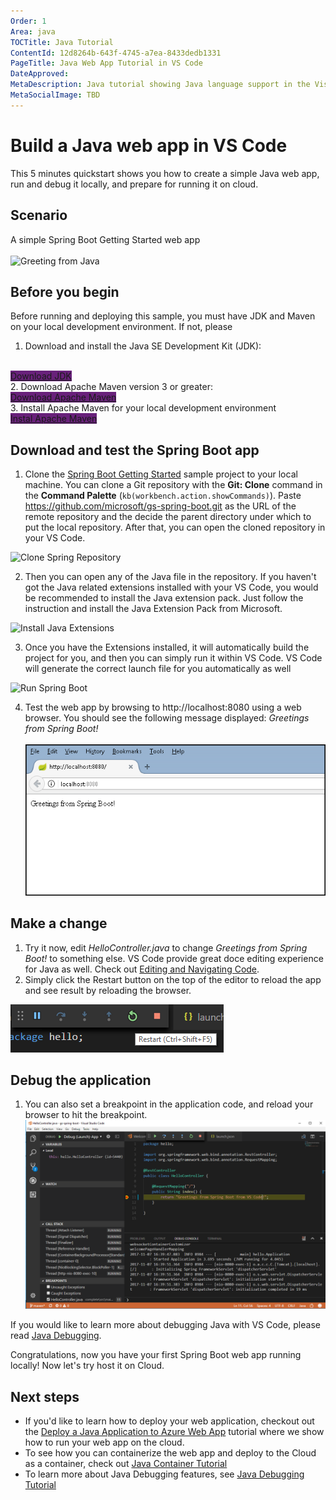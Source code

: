 ```yaml
---
Order: 1
Area: java
TOCTitle: Java Tutorial
ContentId: 12d8264b-643f-4745-a7ea-8433dedb1331
PageTitle: Java Web App Tutorial in VS Code
DateApproved:
MetaDescription: Java tutorial showing Java language support in the Visual Studio Code editor.
MetaSocialImage: TBD
---
```

# Build a Java web app in VS Code

This 5 minutes quickstart shows you how to create a simple Java web app, run and debug it locally, and prepare for running it on cloud.

## Scenario

A simple Spring Boot Getting Started web app
<br><br>
![Greeting from Java](imgages/GreetingFromSpring.png)

## Before you begin

Before running and deploying this sample, you must have JDK and Maven on your local development environment. If not, please

1. Download and install the Java SE Development Kit (JDK):
<br>
<a class="tutorial-next-btn" href="http://www.oracle.com/technetwork/java/javase/downloads/index.html" target="_blank" style="background-color:#68217A">Download JDK</a>
<br>
2. Download Apache Maven version 3 or greater:
<br>
<a class="tutorial-next-btn" href="https://maven.apache.org/download.cgi" target="_blank" style="background-color:#68217A">Download Apache Maven</a>
<br>
3. Install Apache Maven for your local development environment
<br>
<a class="tutorial-next-btn" href="https://maven.apache.org/install" target="_blank" style="background-color:#68217A">Instal Apache Maven</a>
<br>

## Download and test the Spring Boot app
1. Clone the [Spring Boot Getting Started](https://github.com/spring-guides/gs-spring-boot) sample project to your local machine. You can clone a Git repository with the **Git: Clone** command in the **Command Palette** (`kb(workbench.action.showCommands)`). Paste https://github.com/microsoft/gs-spring-boot.git as the URL of the remote repository and the decide the parent directory under which to put the local repository. After that, you can open the cloned repository in your VS Code.

![Clone Spring Repository](imgages/CloneRepository.gif)

2. Then you can open any of the Java file in the repository. If you haven't got the Java related extensions installed with your VS Code, you would be recommended to install the Java extension pack. Just follow the instruction and install the Java Extension Pack from Microsoft.

![Install Java Extensions](imgages/InstallExtensions.gif)

3. Once you have the Extensions installed, it will automatically build the project for you, and then you can simply run it within VS Code. VS Code will generate the correct launch file for you automatically as well

![Run Spring Boot](imgages/RunSpringBoot.gif)

4. Test the web app by browsing to http://localhost:8080 using a web browser. You should see the following message displayed: *Greetings from Spring Boot!*
<br><br>
![Greeting from Spring](images/GreetingFromSpring.png)

## Make a change
1. Try it now, edit *HelloController.java* to change *Greetings from Spring Boot!* to something else. VS Code provide great doce editing experience for Java as well. Check out [Editing and Navigating Code](https://code.visualstudio.com/docs/languages/java#_editing-and-navigating-code).
2. Simply click the Restart button on the top of the editor to reload the app and see result by reloading the browser.

![Restart Application](images/RestartApplication.PNG)

## Debug the application
1. You can also set a breakpoint in the application code, and reload your browser to hit the breakpoint.
![Debug Application](images/Debugging.PNG)

If you would like to learn more about debugging Java with VS Code, please read [Java Debugging](/docs/java/java-debugging).

Congratulations, now you have your first Spring Boot web app running locally! Now let's try host it on Cloud.

## Next steps
* If you'd like to learn how to deploy your web application, checkout out the [Deploy a Java Application to Azure Web App](/docs/java/java-webapp) tutorial where we show how to run your web app on the cloud.
* To see how you can containerize the web app and deploy to the Cloud as a container, check out [Java Container Tutorial](/docs/java/java-container)
* To learn more about Java Debugging features, see [Java Debugging Tutorial](/docs/java/java-debugging)
